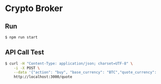 # Crypto Broker

## Run

```bash
$ npm run start
```

## API Call Test

```bash
$ curl -H "Content-Type: application/json; charset=UTF-8" \
    -i -X POST \
    --data '{"action": "buy", "base_currency": "BTC","quote_currency": "TRYB", "amount": "2.0"}' \
    http://localhost:3000/quote
```
